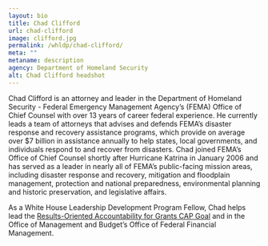 ```yaml
---
layout: bio
title: Chad Clifford
url: chad-clifford
image: clifford.jpg
permalink: /whldp/chad-clifford/
meta: ""
metaname: description
agency: Department of Homeland Security
alt: Chad Clifford headshot
---
```


Chad Clifford is an attorney and leader in the Department of Homeland Security - Federal Emergency Management Agency’s (FEMA) Office of Chief Counsel with over 13 years of career federal experience. He currently leads a team of attorneys that advises and defends FEMA’s disaster response and recovery assistance programs, which provide on average over $7 billion in assistance annually to help states, local governments, and individuals respond to and recover from disasters. Chad joined FEMA’s Office of Chief Counsel shortly after Hurricane Katrina in January 2006 and has served as a leader in nearly all of FEMA’s public-facing mission areas, including disaster response and recovery, mitigation and floodplain management, protection and national preparedness, environmental planning and historic preservation, and legislative affairs.

As a White House Leadership Development Program Fellow, Chad helps lead the [Results-Oriented Accountability for Grants CAP Goal](https://www.performance.gov/CAP/grants/) and in the Office of Management and Budget’s Office of Federal Financial Management.
